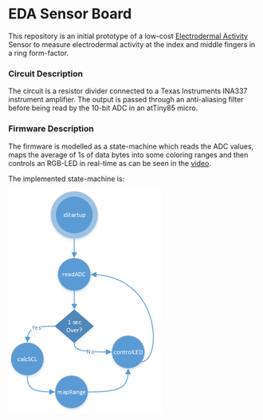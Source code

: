 # EDA Sensor Board 
This repository is an initial prototype of a low-cost [Electrodermal Activity](https://en.wikipedia.org/wiki/Electrodermal_activity) Sensor to measure electrodermal activity at the index and middle fingers in a ring form-factor. 

### Circuit Description
The circuit is a resistor divider connected to a Texas Instruments INA337 instrument amplifier. The output is passed through an anti-aliasing filter before being read by the 10-bit ADC in an atTiny85 micro. 

### Firmware Description
The firmware is modelled as a state-machine which reads the ADC values, maps the average of 1s of data bytes into some coloring ranges and then controls an RGB-LED in real-time as can be seen in the [video](https://www.youtube.com/watch?v=uJLOnX5DqEU).

The implemented state-machine is:

![](media/state-machine-1.png)

